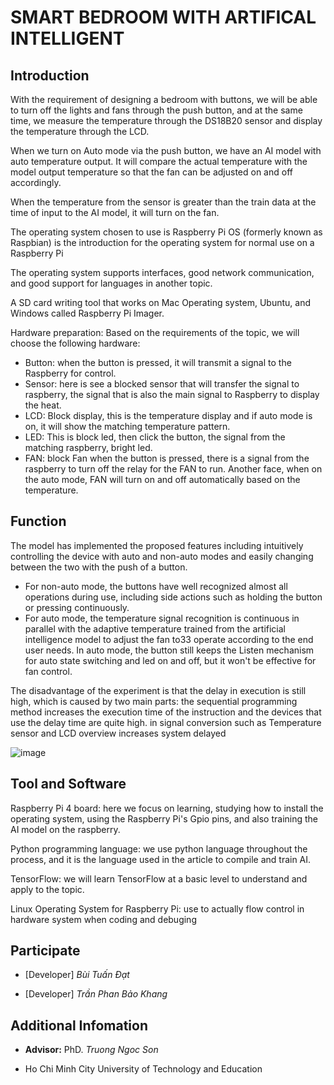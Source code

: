 # SMART BEDROOM WITH ARTIFICAL INTELLIGENT

## Introduction

With the requirement of designing a bedroom with buttons, we will be able to turn
off the lights and fans through the push button, and at the same time, we measure the
temperature through the DS18B20 sensor and display the temperature through the LCD.

When we turn on Auto mode via the push button, we have an AI model with auto
temperature output. It will compare the actual temperature with the model output
temperature so that the fan can be adjusted on and off accordingly.

When the temperature from the sensor is greater than the train data at the time of input
to the AI model, it will turn on the fan.

The operating system chosen to use is Raspberry Pi OS (formerly known as Raspbian)
is the introduction for the operating system for normal use on a Raspberry Pi

The operating system supports interfaces, good network communication, and good
support for languages in another topic.

A SD card writing tool that works on Mac Operating system, Ubuntu, and Windows
called Raspberry Pi Imager.

Hardware preparation:
Based on the requirements of the topic, we will choose the following hardware:

- Button: when the button is pressed, it will transmit a signal to the Raspberry for
control.
- Sensor: here is see a blocked sensor that will transfer the signal to raspberry, the signal
that is also the main signal to Raspberry to display the heat.
- LCD: Block display, this is the temperature display and if auto mode is on, it will
show the matching temperature pattern.
- LED: This is block led, then click the button, the signal from the matching raspberry,
bright led.
- FAN: block Fan when the button is pressed, there is a signal from the raspberry to
turn off the relay for the FAN to run. Another face, when on the auto mode, FAN will turn
on and off automatically based on the temperature.

## Function
The model has implemented the proposed features including intuitively controlling
the device with auto and non-auto modes and easily changing between the two with the
push of a button.
- For non-auto mode, the buttons have well recognized almost all operations during
use, including side actions such as holding the button or pressing continuously.
- For auto mode, the temperature signal recognition is continuous in parallel with the
adaptive temperature trained from the artificial intelligence model to adjust the fan to33
operate according to the end user needs. In auto mode, the button still keeps the Listen
mechanism for auto state switching and led on and off, but it won't be effective for fan
control.

The disadvantage of the experiment is that the delay in execution is still high, which
is caused by two main parts: the sequential programming method increases the execution
time of the instruction and the devices that use the delay time are quite high. in signal
conversion such as Temperature sensor and LCD overview increases system delayed

![image](https://user-images.githubusercontent.com/116724181/215951698-a13d2311-9490-45b8-a099-2a066fd8de75.png)


## Tool and Software

Raspberry Pi 4 board: here we focus on learning, studying how to install the operating
system, using the Raspberry Pi's Gpio pins, and also training the AI model on the raspberry.

Python programming language: we use python language throughout the process, and
it is the language used in the article to compile and train AI.

TensorFlow: we will learn TensorFlow at a basic level to understand and apply to the
topic.

Linux Operating System for Raspberry Pi: use to actually flow control in hardware system when coding and debuging

## Participate

  - [Developer] *Bùi Tuấn Đạt*
  
  - [Developer] *Trần Phan Bảo Khang*

## Additional Infomation

  - **Advisor:** PhD. *Truong Ngoc Son*
  
  - Ho Chi Minh City University of Technology and Education  
